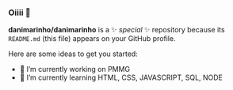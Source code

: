 ### Oiiii 👋


**danimarinho/danimarinho** is a ✨ _special_ ✨ repository because its `README.md` (this file) appears on your GitHub profile.

Here are some ideas to get you started:

- 🔭 I’m currently working on PMMG
- 🌱 I’m currently learning HTML, CSS, JAVASCRIPT, SQL, NODE



